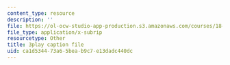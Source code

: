 ```yaml
---
content_type: resource
description: ''
file: https://ol-ocw-studio-app-production.s3.amazonaws.com/courses/18-01-single-variable-calculus-fall-2006/ca1d534473a65beab9c7e13dadc440dc_zUEuKrxgHws.vtt
file_type: application/x-subrip
resourcetype: Other
title: 3play caption file
uid: ca1d5344-73a6-5bea-b9c7-e13dadc440dc
---
```

